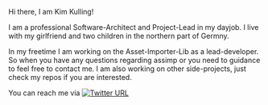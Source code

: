 Hi there, I am Kim Kulling!

I am a professional Software-Architect and Project-Lead in my dayjob. I live with my girlfriend and two children in the northern part of Germny.

In my freetime I am working on the Asset-Importer-Lib as a lead-developer. So when you have any questions regarding assimp or you need to guidance to feel free to contact me.
I am also working on other side-projects, just check my repos if you are interested.

You can reach me via [![Twitter URL](https://img.shields.io/twitter/url/https/twitter.com/bukotsunikki.svg?style=social&label=Follow%20%40kimkulling)](https://twitter.com/kimkulling)
